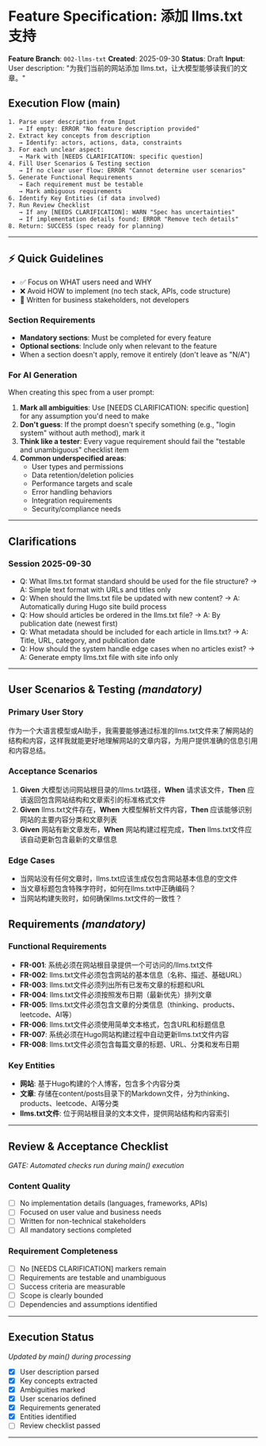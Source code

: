 # Feature Specification: 添加 llms.txt 支持

**Feature Branch**: `002-llms-txt`
**Created**: 2025-09-30
**Status**: Draft
**Input**: User description: "为我们当前的网站添加 llms.txt，让大模型能够读我们的文章。"

## Execution Flow (main)
```
1. Parse user description from Input
   → If empty: ERROR "No feature description provided"
2. Extract key concepts from description
   → Identify: actors, actions, data, constraints
3. For each unclear aspect:
   → Mark with [NEEDS CLARIFICATION: specific question]
4. Fill User Scenarios & Testing section
   → If no clear user flow: ERROR "Cannot determine user scenarios"
5. Generate Functional Requirements
   → Each requirement must be testable
   → Mark ambiguous requirements
6. Identify Key Entities (if data involved)
7. Run Review Checklist
   → If any [NEEDS CLARIFICATION]: WARN "Spec has uncertainties"
   → If implementation details found: ERROR "Remove tech details"
8. Return: SUCCESS (spec ready for planning)
```

---

## ⚡ Quick Guidelines
- ✅ Focus on WHAT users need and WHY
- ❌ Avoid HOW to implement (no tech stack, APIs, code structure)
- 👥 Written for business stakeholders, not developers

### Section Requirements
- **Mandatory sections**: Must be completed for every feature
- **Optional sections**: Include only when relevant to the feature
- When a section doesn't apply, remove it entirely (don't leave as "N/A")

### For AI Generation
When creating this spec from a user prompt:
1. **Mark all ambiguities**: Use [NEEDS CLARIFICATION: specific question] for any assumption you'd need to make
2. **Don't guess**: If the prompt doesn't specify something (e.g., "login system" without auth method), mark it
3. **Think like a tester**: Every vague requirement should fail the "testable and unambiguous" checklist item
4. **Common underspecified areas**:
   - User types and permissions
   - Data retention/deletion policies
   - Performance targets and scale
   - Error handling behaviors
   - Integration requirements
   - Security/compliance needs

---

## Clarifications

### Session 2025-09-30
- Q: What llms.txt format standard should be used for the file structure? → A: Simple text format with URLs and titles only
- Q: When should the llms.txt file be updated with new content? → A: Automatically during Hugo site build process
- Q: How should articles be ordered in the llms.txt file? → A: By publication date (newest first)
- Q: What metadata should be included for each article in llms.txt? → A: Title, URL, category, and publication date
- Q: How should the system handle edge cases when no articles exist? → A: Generate empty llms.txt file with site info only

---

## User Scenarios & Testing *(mandatory)*

### Primary User Story
作为一个大语言模型或AI助手，我需要能够通过标准的llms.txt文件来了解网站的结构和内容，这样我就能更好地理解网站的文章内容，为用户提供准确的信息引用和内容总结。

### Acceptance Scenarios
1. **Given** 大模型访问网站根目录的/llms.txt路径，**When** 请求该文件，**Then** 应该返回包含网站结构和文章索引的标准格式文件
2. **Given** llms.txt文件存在，**When** 大模型解析文件内容，**Then** 应该能够识别网站的主要内容分类和文章列表
3. **Given** 网站有新文章发布，**When** 网站构建过程完成，**Then** llms.txt文件应该自动更新包含最新的文章信息

### Edge Cases
- 当网站没有任何文章时，llms.txt应该生成仅包含网站基本信息的空文件
- 当文章标题包含特殊字符时，如何在llms.txt中正确编码？
- 当网站构建失败时，如何确保llms.txt文件的一致性？

## Requirements *(mandatory)*

### Functional Requirements
- **FR-001**: 系统必须在网站根目录提供一个可访问的/llms.txt文件
- **FR-002**: llms.txt文件必须包含网站的基本信息（名称、描述、基础URL）
- **FR-003**: llms.txt文件必须列出所有已发布文章的标题和URL
- **FR-004**: llms.txt文件必须按照发布日期（最新优先）排列文章
- **FR-005**: llms.txt文件必须包含文章的分类信息（thinking、products、leetcode、AI等）
- **FR-006**: llms.txt文件必须使用简单文本格式，包含URL和标题信息
- **FR-007**: 系统必须在Hugo网站构建过程中自动更新llms.txt文件内容
- **FR-008**: llms.txt文件必须包含每篇文章的标题、URL、分类和发布日期

### Key Entities
- **网站**: 基于Hugo构建的个人博客，包含多个内容分类
- **文章**: 存储在content/posts目录下的Markdown文件，分为thinking、products、leetcode、AI等分类
- **llms.txt文件**: 位于网站根目录的文本文件，提供网站结构和内容索引

---

## Review & Acceptance Checklist
*GATE: Automated checks run during main() execution*

### Content Quality
- [ ] No implementation details (languages, frameworks, APIs)
- [ ] Focused on user value and business needs
- [ ] Written for non-technical stakeholders
- [ ] All mandatory sections completed

### Requirement Completeness
- [ ] No [NEEDS CLARIFICATION] markers remain
- [ ] Requirements are testable and unambiguous
- [ ] Success criteria are measurable
- [ ] Scope is clearly bounded
- [ ] Dependencies and assumptions identified

---

## Execution Status
*Updated by main() during processing*

- [x] User description parsed
- [x] Key concepts extracted
- [x] Ambiguities marked
- [x] User scenarios defined
- [x] Requirements generated
- [x] Entities identified
- [ ] Review checklist passed

---